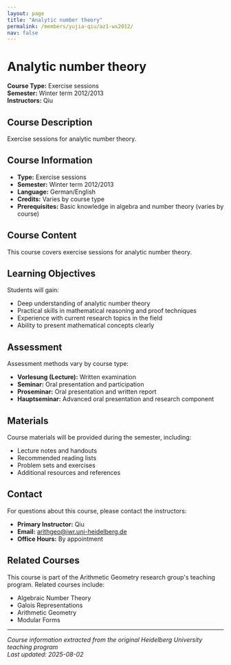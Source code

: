 ```yaml
---
layout: page
title: "Analytic number theory"
permalink: /members/yujia-qiu/az1-ws2012/
nav: false
---
```


# Analytic number theory

**Course Type:** Exercise sessions  
**Semester:** Winter term 2012/2013  
**Instructors:** Qiu

## Course Description

Exercise sessions for analytic number theory.

## Course Information

- **Type:** Exercise sessions
- **Semester:** Winter term 2012/2013
- **Language:** German/English
- **Credits:** Varies by course type
- **Prerequisites:** Basic knowledge in algebra and number theory (varies by course)

## Course Content

This course covers exercise sessions for analytic number theory.

## Learning Objectives

Students will gain:
- Deep understanding of analytic number theory
- Practical skills in mathematical reasoning and proof techniques
- Experience with current research topics in the field
- Ability to present mathematical concepts clearly

## Assessment

Assessment methods vary by course type:
- **Vorlesung (Lecture):** Written examination
- **Seminar:** Oral presentation and participation
- **Proseminar:** Oral presentation and written report
- **Hauptseminar:** Advanced oral presentation and research component

## Materials

Course materials will be provided during the semester, including:
- Lecture notes and handouts
- Recommended reading lists
- Problem sets and exercises
- Additional resources and references

## Contact

For questions about this course, please contact the instructors:
- **Primary Instructor:** Qiu
- **Email:** arithgeo@iwr.uni-heidelberg.de
- **Office Hours:** By appointment

## Related Courses

This course is part of the Arithmetic Geometry research group's teaching program. Related courses include:
- Algebraic Number Theory
- Galois Representations
- Arithmetic Geometry
- Modular Forms

---

*Course information extracted from the original Heidelberg University teaching program*  
*Last updated: 2025-08-02*
